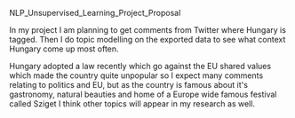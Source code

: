 NLP_Unsupervised_Learning_Project_Proposal

In my project I am planning to get comments from Twitter where Hungary is tagged. Then I do topic modelling on the exported data to see what context Hungary come up most often.

Hungary adopted a law recently which go against the EU shared values which made the country quite unpopular so I expect many comments relating to politics and EU, but as the country is famous about it's gastronomy, natural beauties and home of a Europe wide famous festival called Sziget I think other topics will appear in my research as well.

